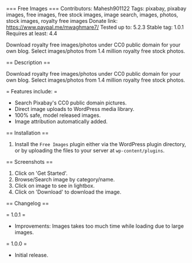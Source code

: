 === Free Images ===
Contributors: Mahesh901122
Tags: pixabay, pixabay images, free images, free stock images, image search, images, photos, stock images, royalty free images
Donate link: https://www.paypal.me/mwaghmare7/
Tested up to: 5.2.3
Stable tag: 1.0.1
Requires at least: 4.4

Download royalty free images/photos under CC0 public domain for your own blog. Select images/photos from 1.4 million royalty free stock photos.

== Description ==

Download royalty free images/photos under CC0 public domain for your own blog. Select images/photos from 1.4 million royalty free stock photos.

= Features include: =

- Search Pixabay's CC0 public domain pictures.
- Direct image uploads to WordPress media library.
- 100% safe, model released images.
- Image attribution automatically added.

== Installation ==

1. Install the <code>Free Images</code> plugin either via the WordPress plugin directory, or by uploading the files to your server at <code>wp-content/plugins</code>.

== Screenshots ==

1. Click on 'Get Started'.
2. Browse/Search image by category/name.
3. Click on image to see in lightbox.
4. Click on 'Download' to download the image.

== Changelog ==

= 1.0.1 =
* Improvements: Images takes too much time while loading due to large images.

= 1.0.0 =
* Initial release.